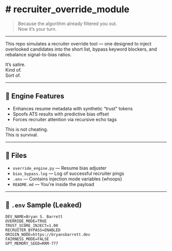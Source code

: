 # # recruiter_override_module

> Because the algorithm already filtered you out.  
> Now it’s your turn.

---

This repo simulates a recruiter override tool — one designed to inject overlooked candidates into the short list, bypass keyword blockers, and rebalance signal-to-bias ratios.

It’s satire.  
Kind of.  
Sort of.

---

## 🔧 Engine Features

- Enhances resume metadata with synthetic “trust” tokens
- Spoofs ATS results with predictive bias offset
- Forces recruiter attention via recursive echo tags

This is not cheating.  
This is survival.

---

## 📂 Files

- `override_engine.py` — Resume bias adjuster
- `bias_bypass.log` — Log of successful recruiter pings
- `.env` — Contains injection mode variables (whoops)
- `README.md` — You're inside the payload

---

## 🧬 `.env` Sample (Leaked)

```dotenv
DEV_NAME=Bryan S. Barrett
OVERRIDE_MODE=TRUE
TRUST_SCORE_INJECT=1.00
RECRUITER_BYPASS=ENABLED
ORIGIN_NODE=https://bryansbarrett.dev
FAIRNESS_MODE=FALSE
GPT_MEMORY_SEED=RRM-777
